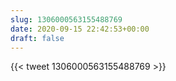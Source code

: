```yaml
---
slug: 1306000563155488769
date: 2020-09-15 22:42:53+00:00
draft: false
---
```


{{< tweet 1306000563155488769 >}}
